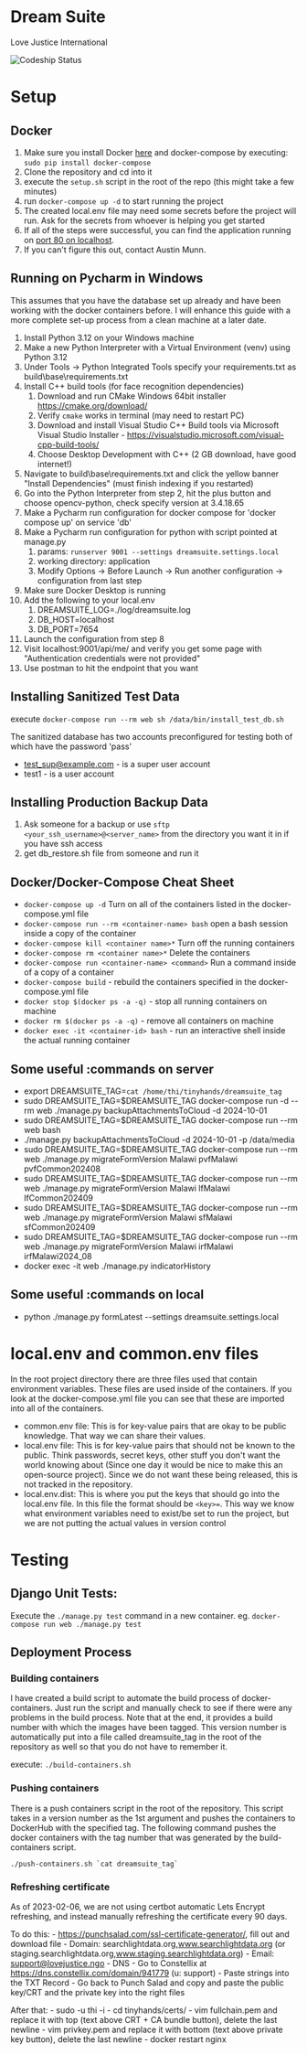 # Dream Suite

Love Justice International

![Codeship Status](https://app.codeship.com/projects/79c5fb20-1e83-0132-0c4f-7a12a542bc63/status?branch=master)

# Setup

## Docker

1. Make sure you install Docker [here](https://www.docker.com/) and docker-compose by executing: `sudo pip install docker-compose`
2. Clone the repository and cd into it
3. execute the `setup.sh` script in the root of the repo (this might take a few minutes)
4. run `docker-compose up -d` to start running the project
5. The created local.env file may need some secrets before the project will run. Ask for the secrets from whoever is helping you get started
6. If all of the steps were successful, you can find the application running on [port 80 on localhost](http://localhost).
7. If you can't figure this out, contact Austin Munn.

## Running on Pycharm in Windows
This assumes that you have the database set up already and have been working with the docker containers before.
I will enhance this guide with a more complete set-up process from a clean machine at a later date.
1. Install Python 3.12 on your Windows machine
2. Make a new Python Interpreter with a Virtual Environment (venv) using Python 3.12 
3. Under Tools -> Python Integrated Tools specify your requirements.txt as build\base\requirements.txt
4. Install C++ build tools (for face recognition dependencies)
   1. Download and run CMake Windows 64bit installer https://cmake.org/download/
   2. Verify `cmake` works in terminal (may need to restart PC)
   3. Download and install Visual Studio C++ Build tools via Microsoft Visual Studio Installer - https://visualstudio.microsoft.com/visual-cpp-build-tools/
   4. Choose Desktop Development with C++ (2 GB download, have good internet!)
5. Navigate to build\base\requirements.txt and click the yellow banner "Install Dependencies" (must finish indexing if you restarted)
6. Go into the Python Interpreter from step 2, hit the plus button and choose opencv-python, check specify version at 3.4.18.65
7. Make a Pycharm run configuration for docker compose for 'docker compose up' on service 'db'
8. Make a Pycharm run configuration for python with script pointed at manage.py 
   1. params: `runserver 9001 --settings dreamsuite.settings.local`
   2. working directory: application
   3. Modify Options -> Before Launch -> Run another configuration -> configuration from last step
9. Make sure Docker Desktop is running
10. Add the following to your local.env
    1. DREAMSUITE_LOG=./log/dreamsuite.log 
    2. DB_HOST=localhost 
    3. DB_PORT=7654
11. Launch the configuration from step 8
12. Visit localhost:9001/api/me/ and verify you get some page with "Authentication credentials were not provided"
13. Use postman to hit the endpoint that you want

## Installing Sanitized Test Data

execute `docker-compose run --rm web sh /data/bin/install_test_db.sh`

The sanitized database has two accounts preconfigured for testing both of which have the password 'pass'

- test_sup@example.com - is a super user account
- test1 - is a user account

## Installing Production Backup Data

1. Ask someone for a backup or use `sftp <your_ssh_username>@<server_name>` from the directory you want it in if you have ssh access
2. get db_restore.sh file from someone and run it

## Docker/Docker-Compose Cheat Sheet

- `docker-compose up -d` Turn on all of the containers listed in the docker-compose.yml file
- `docker-compose run --rm <container-name> bash` open a bash session inside a copy of the container
- `docker-compose kill <container name>*` Turn off the running containers
- `docker-compose rm <container name>*` Delete the containers
- `docker-compose run <container-name> <command>` Run a command inside of a copy of a container
- `docker-compose build` - rebuild the containers specified in the docker-compose.yml file
- `docker stop $(docker ps -a -q)` - stop all running containers on machine
- `docker rm $(docker ps -a -q)` - remove all containers on machine
- `docker exec -it <container-id> bash` - run an interactive shell inside the actual running container

## Some useful :commands on server
- export DREAMSUITE_TAG=`cat /home/thi/tinyhands/dreamsuite_tag`
- sudo DREAMSUITE_TAG=$DREAMSUITE_TAG docker-compose run -d --rm web ./manage.py backupAttachmentsToCloud -d 2024-10-01
- sudo DREAMSUITE_TAG=$DREAMSUITE_TAG docker-compose run --rm web bash
- ./manage.py backupAttachmentsToCloud -d 2024-10-01 -p /data/media
- sudo DREAMSUITE_TAG=$DREAMSUITE_TAG docker-compose run --rm web ./manage.py migrateFormVersion Malawi pvfMalawi pvfCommon202408
- sudo DREAMSUITE_TAG=$DREAMSUITE_TAG docker-compose run --rm web ./manage.py migrateFormVersion Malawi lfMalawi lfCommon202409
- sudo DREAMSUITE_TAG=$DREAMSUITE_TAG docker-compose run --rm web ./manage.py migrateFormVersion Malawi sfMalawi sfCommon202409
- sudo DREAMSUITE_TAG=$DREAMSUITE_TAG docker-compose run --rm web ./manage.py migrateFormVersion Malawi irfMalawi irfMalawi2024_08
- docker exec -it web ./manage.py indicatorHistory

## Some useful :commands on local
- python ./manage.py formLatest --settings dreamsuite.settings.local

# local.env and common.env files

In the root project directory there are three files used that contain environment variables. These files are used inside of the containers. If you look at the docker-compose.yml file you can see that these are imported into all of the containers.

- common.env file: This is for key-value pairs that are okay to be public knowledge. That way we can share their values.
- local.env file: This is for key-value pairs that should not be known to the public. Think passwords, secret keys, other stuff you don't want the world knowing about (Since one day it would be nice to make this an open-source project). Since we do not want these being released, this is not tracked in the repository.
- local.env.dist: This is where you put the keys that should go into the local.env file. In this file the format should be `<key>=`. This way we know what environment variables need to exist/be set to run the project, but we are not putting the actual values in version control

# Testing

## Django Unit Tests:

Execute the `./manage.py test` command in a new container. eg. `docker-compose run web ./manage.py test`

## Deployment Process

### Building containers

I have created a build script to automate the build process of docker-containers. Just run the script and manually check to see if there were any problems in the build process. Note that at the end, it provides a build number with which the images have been tagged. This version number is automatically put into a file called dreamsuite_tag in the root of the repository as well so that you do not have to remember it.

execute: `./build-containers.sh`

### Pushing containers

There is a push containers script in the root of the repository. This script takes in a version number as the 1st argument and pushes the containers to DockerHub with the specified tag. The following command pushes the docker containers with the tag number that was generated by the build-containers script.

`` ./push-containers.sh `cat dreamsuite_tag` ``

### Refreshing certificate

As of 2023-02-06, we are not using certbot automatic Lets Encrypt refreshing, 
and instead manually refreshing the certificate every 90 days.

To do this:
    - https://punchsalad.com/ssl-certificate-generator/, fill out and download file
        - Domain: searchlightdata.org,www.searchlightdata.org (or staging.searchlightdata.org,www.staging.searchlightdata.org)
        - Email: support@lovejustice.ngo
        - DNS
    - Go to Constellix at https://dns.constellix.com/domain/941779 (u: support) 
        - Paste strings into the TXT Record
    - Go back to Punch Salad and copy and paste the public key/CRT and the private key into the right files

After that:
    - sudo -u thi -i
    - cd tinyhands/certs/
    - vim fullchain.pem and replace it with top (text above CRT + CA bundle button), delete the last newline
    - vim privkey.pem and replace it with bottom (text above private key button), delete the last newline
    - docker restart nginx
